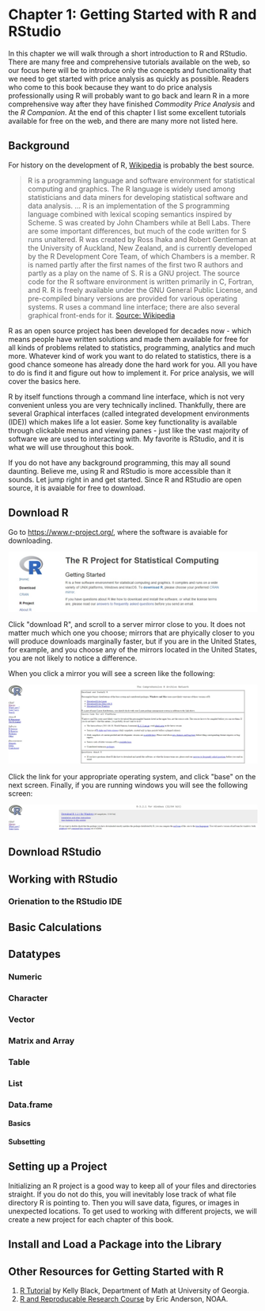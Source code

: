Chapter 1: Getting Started with R and RStudio
=============================================

In this chapter we will walk through a short introduction to R and
RStudio. There are many free and comprehensive tutorials available on
the web, so our focus here will be to introduce only the concepts and
functionality that we need to get started with price analysis as quickly
as possible. Readers who come to this book because they want to do price
analysis professionally using R will probably want to go back and learn
R in a more comprehensive way after they have finished *Commodity Price
Analysis* and the *R Companion*. At the end of this chapter I list some
excellent tutorials available for free on the web, and there are many
more not listed here.

Background
----------

For history on the development of R,
[Wikipedia](https://en.wikipedia.org/wiki/R_(programming_language)) is
probably the best source.

> R is a programming language and software environment for statistical
> computing and graphics. The R language is widely used among
> statisticians and data miners for developing statistical software and
> data analysis. ... R is an implementation of the S programming
> language combined with lexical scoping semantics inspired by Scheme. S
> was created by John Chambers while at Bell Labs. There are some
> important differences, but much of the code written for S runs
> unaltered. R was created by Ross Ihaka and Robert Gentleman at the
> University of Auckland, New Zealand, and is currently developed by the
> R Development Core Team, of which Chambers is a member. R is named
> partly after the first names of the first two R authors and partly as
> a play on the name of S. R is a GNU project. The source code for the R
> software environment is written primarily in C, Fortran, and R. R is
> freely available under the GNU General Public License, and
> pre-compiled binary versions are provided for various operating
> systems. R uses a command line interface; there are also several
> graphical front-ends for it. [Source:
> Wikipedia](https://en.wikipedia.org/wiki/R_(programming_language))

R as an open source project has been developed for decades now - which
means people have written solutions and made them available for free for
all kinds of problems related to statistics, programming, analytics and
much more. Whatever kind of work you want to do related to statistics,
there is a good chance someone has already done the hard work for you.
All you have to do is find it and figure out how to implement it. For
price analysis, we will cover the basics here.

R by itself functions through a command line interface, which is not
very convenient unless you are very technically inclined. Thankfully,
there are several Graphical interfaces (called integrated development
environments (IDE)) which makes life a lot easier. Some key
functionality is available through clickable menus and viewing panes -
just like the vast majority of software we are used to interacting with.
My favorite is RStudio, and it is what we will use throughout this book.

If you do not have any background programming, this may all sound
daunting. Believe me, using R and RStudio is more accessible than it
sounds. Let jump right in and get started. Since R and RStudio are open
source, it is avaiable for free to download.

Download R
----------

Go to [<https://www.r-project.org/>](https://www.r-project.org/), where
the software is avaiable for downloading.

![Screenshot of r-project.org](images\Rpojectsite.jpg)

Click "download R", and scroll to a server mirror close to you. It does
not matter much which one you choose; mirrors that are phyically closer
to you will produce downloads marginally faster, but if you are in the
United States, for example, and you choose any of the mirrors located in
the United States, you are not likely to notice a difference.

When you click a mirror you will see a screen like the following:

![Screenshot of R Download Links](images\rdownload.jpg)

Click the link for your appropriate operating system, and click "base"
on the next screen. Finally, if you are running windows you will see the
following screen:

![Screenshot of Windows .exe Download Links](images\windowsexe.jpg)

Download RStudio
----------------

Working with RStudio
--------------------

### Orienation to the RStudio IDE

Basic Calculations
------------------

Datatypes
---------

### Numeric

### Character

### Vector

### Matrix and Array

### Table

### List

### Data.frame

#### Basics

#### Subsetting

Setting up a Project
--------------------

Initializing an R project is a good way to keep all of your files and
directories straight. If you do not do this, you will inevitably lose
track of what file directory R is pointing to. Then you will save data,
figures, or images in unexpected locations. To get used to working with
different projects, we will create a new project for each chapter of
this book.

Install and Load a Package into the Library
-------------------------------------------

Other Resources for Getting Started with R
------------------------------------------

1.  [R
    Tutorial](http://www.cyclismo.org/tutorial/R/input.html#reading-a-csv-file)
    by Kelly Black, Department of Math at University of Georgia.
2.  [R and Reproducable Research
    Course](http://eriqande.github.io/rep-res-web/syllabus.html) by Eric
    Anderson, NOAA.
